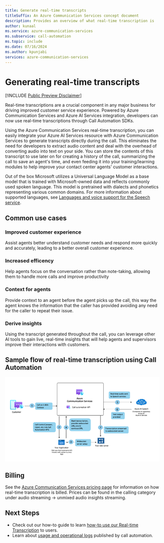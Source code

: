 ```yaml
---
title: Generate real-time transcripts
titleSuffix: An Azure Communication Services concept document
description: Provides an overview of what real-time transcription is
author: kunaal
ms.service: azure-communication-services
ms.subservice: call-automation
ms.topic: include
ms.date: 07/16/2024
ms.author: kpunjabi
services: azure-communication-services
---
```


# Generating real-time transcripts
[!INCLUDE [Public Preview Disclaimer](../../includes/public-preview-include-document.md)]

Real-time transcriptions are a crucial component in any major business for driving improved customer service experience. Powered by Azure Communication Services and Azure AI Services integration, developers can now use real-time transcriptions through Call Automation SDKs. 

Using the Azure Communication Services real-time transcription, you can easily integrate your Azure AI Services resource with Azure Communication Services to generate transcripts directly during the call. This eliminates the need for developers to extract audio content and deal with the overhead of converting audio into text on your side. You can store the contents of this transcript to use later on for creating a history of the call, summarizing the call to save an agent's time, and even feeding it into your training/learning modules to help improve your contact center agents' customer interactions.

Out of the box Microsoft utilizes a Universal Language Model as a base model that is trained with Microsoft-owned data and reflects commonly used spoken language. This model is pretrained with dialects and phonetics representing various common domains. For more information about supported languages, see [Languages and voice support for the Speech service](../../../../articles/ai-services/speech-service/language-support.md).

## Common use cases

### Improved customer experience
Assist agents better understand customer needs and respond more quickly and accurately, leading to a better overall customer experience.

### Increased efficency 
Help agents focus on the conversation rather than note-taking, allowing them to handle more calls and improve productivity

### Context for agents
Provide context to an agent before the agent picks up the call, this way the agent knows the information that the caller has provided avoiding any need for the caller to repeat their issue.

### Derive insights
Using the transcript generated throughout the call, you can leverage other AI tools to gain live, real-time insights that will help agents and supervisors improve their interactions with customers.

## Sample flow of real-time transcription using Call Automation
![Diagram of real-time transcription flow.](./media/transcription.png)

## Billing
See the [Azure Communication Services pricing page](https://azure.microsoft.com/pricing/details/communication-services/?msockid=3b3359f3828f6cfe30994a9483c76d50) for information on how real-time transcription is billed.  Prices can be found in the calling category under audio streaming -> unmixed audio insights streaming.

## Next Steps
- Check out our how-to guide to learn [how-to use our Real-time Transcription](../../how-tos/call-automation/real-time-transcription-tutorial.md) to users.
- Learn about [usage and operational logs](../analytics/logs/call-automation-logs.md) published by call automation.

